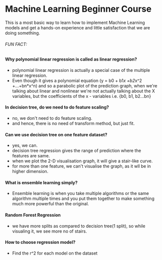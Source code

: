 # Machine Learning Beginner Course 
This is a most basic way to learn how to implement Machine Learning models and get a hands-on experience and little satisfaction that we are doing something.

###### FUN FACT:
#### Why polynomial linear regression is called as linear regression?
- polynomial linear regression is actually a special case of the multiple linear regression.
- Even though it gives a polynomial equation (y = b0 + b1*x +b2*x^2 +...+bn*x^n) and so a parabolic plot of the prediction graph, when we're talking about linear and nonlinear we're not actually talking about the X variables, but the coefficients of the x - variables i.e. {b0, b1, b2...bn}
 
#### In decision tree, do we need to do feature scaling?
- no, we don't need to do feature scaling.
- and hence, there is no need of transform method, but just fit.
#### Can we use decision tree on one feature dataset?
- yes, we can. 
- decision tree regression gives the range of prediction where the features are same.
- when we plot the 2-D visualisation graph, it will give a stair-like curve.
- for more than one feature, we can't visualise the graph, as it wll be in higher dimension.
#### What is ensemble learning simply?
- Ensemble learning is when you take multiple algorithms or the same algorithm multiple times and you put them together to make something much more powerful than the original.
#### Random Forest Regression
- we have more splits as compared to decision tree(1 split), so while visualing it, we see more no of stairs.
#### How to choose regression model?
- Find the r^2 for each model on the dataset
